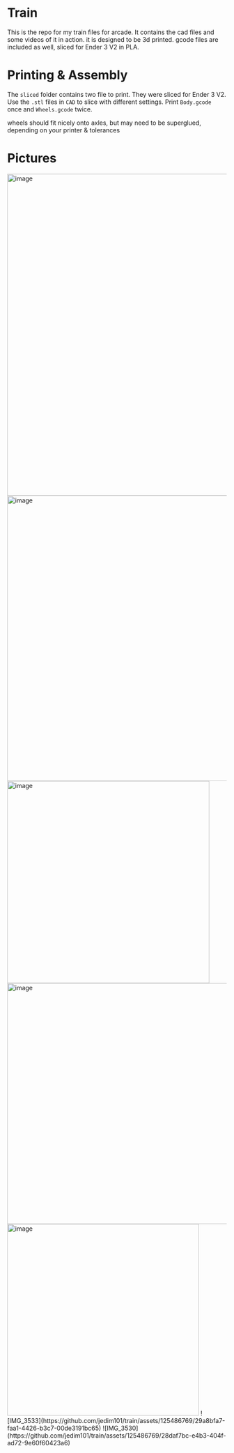 # Train

This is the repo for my train files for arcade.
It contains the cad files and some videos of it in action. it is designed to be 3d printed. gcode files are included as well, sliced for Ender 3 V2 in PLA.

# Printing & Assembly

The `sliced` folder contains two file to print. They were sliced for Ender 3 V2. Use the `.stl` files in `CAD` to slice with different settings.
Print `Body.gcode` once and `Wheels.gcode` twice.

wheels should fit nicely onto axles, but may need to be superglued, depending on your printer & tolerances

# Pictures

<img width="739" alt="image" src="https://github.com/jedim101/train/assets/125486769/686e185c-0cb2-4722-9567-8bd145f5356b">
<img width="655" alt="image" src="https://github.com/jedim101/train/assets/125486769/a0cb93c3-6999-4c03-acad-da81dd654cfb">
<img width="464" alt="image" src="https://github.com/jedim101/train/assets/125486769/3a96ee76-12c4-4178-b2c4-23a9839e5c66">
<img width="553" alt="image" src="https://github.com/jedim101/train/assets/125486769/b8fef616-a51f-4708-aa30-541e74aa1043">
<img width="440" alt="image" src="https://github.com/jedim101/train/assets/125486769/a100c3ac-5a65-4258-a5f9-a80d244b7b44">
![IMG_3533](https://github.com/jedim101/train/assets/125486769/29a8bfa7-faa1-4426-b3c7-00de3191bc65)
![IMG_3530](https://github.com/jedim101/train/assets/125486769/28daf7bc-e4b3-404f-ad72-9e60f60423a6)
